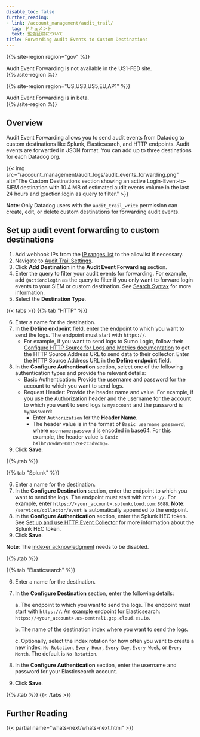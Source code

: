```yaml
---
disable_toc: false
further_reading:
- link: /account_management/audit_trail/
  tag: ドキュメント
  text: 監査証跡について
title: Forwarding Audit Events to Custom Destinations
---
```


{{% site-region region="gov" %}}
<div class="alert alert-warning">
Audit Event Forwarding is not available in the US1-FED site.
</div>
{{% /site-region %}}

{{% site-region region="US,US3,US5,EU,AP1" %}}
<div class="alert alert-warning">Audit Event Forwarding is in beta. </div>
{{% /site-region %}}

## Overview

Audit Event Forwarding allows you to send audit events from Datadog to custom destinations like Splunk, Elasticsearch, and HTTP endpoints. Audit events are forwarded in JSON format. You can add up to three destinations for each Datadog org.

{{< img src="/account_management/audit_logs/audit_events_forwarding.png" alt="The Custom Destinations section showing an active Login-Event-to-SIEM destination with 10.4 MB of estimated audit events volume in the last 24 hours and @action:login as query to filter." >}}

**Note**: Only Datadog users with the `audit_trail_write` permission can create, edit, or delete custom destinations for forwarding audit events.

## Set up audit event forwarding to custom destinations

1. Add webhook IPs from the [IP ranges list][1] to the allowlist if necessary.
2. Navigate to [Audit Trail Settings][2].
3. Click **Add Destination** in the **Audit Event Forwarding** section.
4. Enter the query to filter your audit events for forwarding. For example, add `@action:login` as the query to filter if you only want to forward login events to your SIEM or custom destination. See [Search Syntax][3] for more information.
5. Select the **Destination Type**.

{{< tabs >}}
{{% tab "HTTP" %}}

6. Enter a name for the destination.
7. In the **Define endpoint** field, enter the endpoint to which you want to send the logs. The endpoint must start with `https://`.
    - For example, if you want to send logs to Sumo Logic, follow their [Configure HTTP Source for Logs and Metrics documentation][1] to get the HTTP Source Address URL to send data to their collector. Enter the HTTP Source Address URL in the **Define endpoint** field.
8. In the **Configure Authentication** section, select one of the following authentication types and provide the relevant details:
    - Basic Authentication: Provide the username and password for the account to which you want to send logs.
    - Request Header: Provide the header name and value. For example, if you use the Authorization header and the username for the account to which you want to send logs is `myaccount` and the password is `mypassword`:
        - Enter `Authorization` for the **Header Name**.
        - The header value is in the format of `Basic username:password`, where `username:password` is encoded in base64. For this example, the header value is `Basic bXlhY2NvdW50Om15cGFzc3dvcmQ=`. 
  9. Click **Save**.

[1]: https://help.sumologic.com/docs/send-data/hosted-collectors/http-source/logs-metrics/
{{% /tab %}}

{{% tab "Splunk" %}}

6. Enter a name for the destination.
7. In the **Configure Destination** section, enter the endpoint to which you want to send the logs. The endpoint must start with `https://`. For example, enter `https://<your_account>.splunkcloud.com:8088`. **Note**: `/services/collector/event` is automatically appended to the endpoint.
8. In the **Configure Authentication** section, enter the Splunk HEC token. See [Set up and use HTTP Event Collector][1] for more information about the Splunk HEC token.
9. Click **Save**.

**Note**: The [indexer acknowledgment][2] needs to be disabled.

[1]: https://docs.splunk.com/Documentation/Splunk/9.0.1/Data/UsetheHTTPEventCollector
[2]: https://docs.splunk.com/Documentation/Splunk/9.0.3/Data/AboutHECIDXAck
{{% /tab %}}

{{% tab "Elasticsearch" %}}

6. Enter a name for the destination.
7. In the **Configure Destination** section, enter the following details:

   a. The endpoint to which you want to send the logs. The endpoint must start with `https://`. An example endpoint for Elasticsearch: `https://<your_account>.us-central1.gcp.cloud.es.io`.

   b. The name of the destination index where you want to send the logs.

   c. Optionally, select the index rotation for how often you want to create a new index: `No Rotation`, `Every Hour`, `Every Day`, `Every Week`, or `Every Month`. The default is `No Rotation`.

8. In the **Configure Authentication** section, enter the username and password for your Elasticsearch account.
9. Click **Save**.

{{% /tab %}}
{{< /tabs >}}

## Further Reading

{{< partial name="whats-next/whats-next.html" >}}

[1]: https://ip-ranges.datadoghq.com/
[2]: https://app.datadoghq.com/organization-settings/audit-trail-settings
[3]: /ja/logs/explorer/search_syntax/